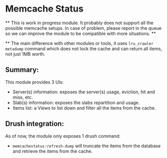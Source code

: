 # Memcache Status

** This is work in progress module. It probably does not support all the possible
memcache setups. In case of problem, please report in the queue so we can improve
the module to be compatible with more situations. **

** The main difference with other modules or tools, it uses `lru_crawler metadump`
command which does not lock the cache and can return all items, not just 1MB worth.

## Summary:

This module provides 3 UIs:
* Server(s) information: exposes the server(s) usage, eviction, hit and miss, etc.
* Slab(s) information: exposes the slabs repartition and usage.
* Items list: a Views to list down and filter all the items from the cache.

## Drush integration:

As of now, the module only exposes 1 drush command:
* `memcachestatus:refresh-dump` will truncate the items from the database and
retrieve the items from the cache.

